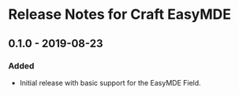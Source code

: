# Release Notes for Craft EasyMDE

## 0.1.0 - 2019-08-23

### Added

- Initial release with basic support for the EasyMDE Field.
